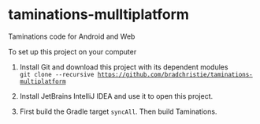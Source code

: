 # taminations-mulltiplatform
Taminations code for Android and Web

To set up this project on your computer

1.  Install Git and download this project with its dependent modules<br/>
    <code>git clone --recursive https://github.com/bradchristie/taminations-multiplatform</code>
    
2.  Install JetBrains IntelliJ IDEA and use it to open this project.

3.  First build the Gradle target ```syncAll```.  Then build Taminations.